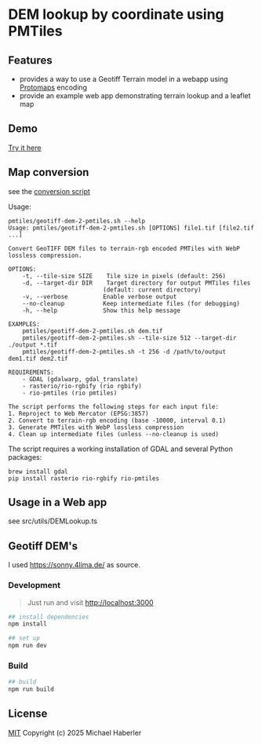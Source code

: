 # DEM lookup by coordinate using PMTiles

## Features

- provides a way to use a Geotiff Terrain model in a webapp using [Protomaps](https://protomaps.com/) encoding
- provide an example web app demonstrating terrain lookup and a leaflet map

## Demo

[Try it here](https://static.mah.priv.at/apps/DEM-lookup-PMtiles/)

## Map conversion

see the [conversion script](pmtiles/geotiff-dem-2-pmtiles.sh)

Usage:

`````
pmtiles/geotiff-dem-2-pmtiles.sh --help
Usage: pmtiles/geotiff-dem-2-pmtiles.sh [OPTIONS] file1.tif [file2.tif ...]

Convert GeoTIFF DEM files to terrain-rgb encoded PMTiles with WebP lossless compression.

OPTIONS:
    -t, --tile-size SIZE    Tile size in pixels (default: 256)
    -d, --target-dir DIR    Target directory for output PMTiles files
                           (default: current directory)
    -v, --verbose          Enable verbose output
    --no-cleanup           Keep intermediate files (for debugging)
    -h, --help             Show this help message

EXAMPLES:
    pmtiles/geotiff-dem-2-pmtiles.sh dem.tif
    pmtiles/geotiff-dem-2-pmtiles.sh --tile-size 512 --target-dir ./output *.tif
    pmtiles/geotiff-dem-2-pmtiles.sh -t 256 -d /path/to/output dem1.tif dem2.tif

REQUIREMENTS:
    - GDAL (gdalwarp, gdal_translate)
    - rasterio/rio-rgbify (rio rgbify)
    - rio-pmtiles (rio pmtiles)

The script performs the following steps for each input file:
1. Reproject to Web Mercator (EPSG:3857)
2. Convert to terrain-rgb encoding (base -10000, interval 0.1)
3. Generate PMTiles with WebP lossless compression
4. Clean up intermediate files (unless --no-cleanup is used)
`````

The script requires a working installation of GDAL and several Python packages:

`````shell
brew install gdal
pip install rasterio rio-rgbify rio-pmtiles
`````

## Usage in a Web app

see src/utils/DEMLookup.ts

## Geotiff DEM's

I used <https://sonny.4lima.de/> as source.

### Development

> Just run and visit <http://localhost:3000>

```bash
## install dependencies
npm install

## set up
npm run dev
```

### Build

```bash
## build
npm run build
```

## License

[MIT](http://opensource.org/licenses/MIT)
Copyright (c) 2025 Michael Haberler
